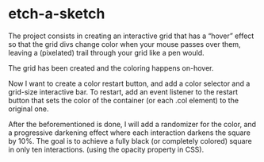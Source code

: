 # etch-a-sketch
The project consists in creating an interactive grid that has a “hover” effect so that the grid divs change color when your mouse passes over them, leaving a (pixelated) trail through your grid like a pen would.

The grid has been created and the coloring happens on-hover. 

Now I want to create a color restart button, and add a color selector and a grid-size interactive bar.
To restart, add an event listener to the restart button that sets the color of the container (or each .col element) to the original one.

After the beforementioned is done, I will add a randomizer for the color, and a progressive darkening effect where each interaction darkens the square by 10%. The goal is to achieve a fully black (or completely colored) square in only ten interactions. (using the opacity property in CSS).
